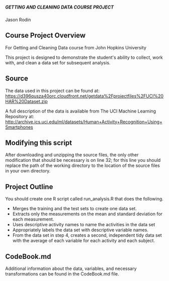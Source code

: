 ##### GETTING AND CLEANING DATA COURSE PROJECT #####

Jason Rodin

## Course Project Overview ##

For Getting and Cleaning Data course from John Hopkins University

This project is designed to demonstrate the student's ability to collect, 
work with, and clean a data set for subsequent analysis.

## Source ##

The data used in this project can be found at:
https://d396qusza40orc.cloudfront.net/getdata%2Fprojectfiles%2FUCI%20HAR%20Dataset.zip

A full description of the data is available from The UCI Machine 
Learning Repository at:
http://archive.ics.uci.edu/ml/datasets/Human+Activity+Recognition+Using+Smartphones

 
## Modifying this script ##

After downloading and unzipping the source files, the only other 
modification that should be necessary is on line 32; for this line you should 
replace the path of the working directory to the location of the source files 
in your own directory. 

## Project Outline ## 

You should create one R script called run_analysis.R that does the following.

- Merges the training and the test sets to create one data set.
- Extracts only the measurements on the mean and standard deviation for each measurement.
- Uses descriptive activity names to name the activities in the data set
- Appropriately labels the data set with descriptive variable names.
- From the data set in step 4, creates a second, independent tidy data set with the average of each variable for each activity and each subject.

## CodeBook.md ##

Additional information about the data, variables, and necessary transformations
can be found in the CodeBook.md file. 
